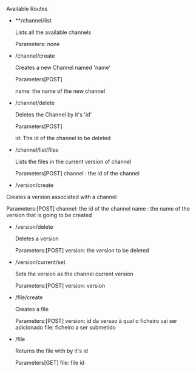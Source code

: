 Available Routes

- **/channel/list
 
  Lists all the available channels

  Parameters: none
  
- /channel/create
 
  Creates a new Channel named 'name'
   
  Parameters[POST]
    
    name: the name of the new channel
   
- /channel/delete
 
  Deletes the Channel by it's 'id'  
  
  Parameters[POST]
  
     id: The id of the channel to be deleted  
  

- /channel/list/files
    
  Lists the files in the current version of channel 
  
  Parameters[POST] 
    channel : the id of the channel

- /version/create

 Creates a version associated with a channel
  
 Parameters:[POST]
     channel: the id of the channel
     name   : the name of the version that is going to be created

- /version/delete

    Deletes a version
    
    Parameters:[POST]
      version: the version to be deleted
     
- /version/current/set

  Sets the version as the channel current version

  Parameters:[POST]
    version: version
    
- /file/create

   Creates a file 

   Parameters:[POST]
     version: id da versao à qual o ficheiro vai ser adicionado
     file: ficheiro a ser submetido
- /file

   Returns the file with by it's id
   
   Parameters[GET]
    file: file id 
  
